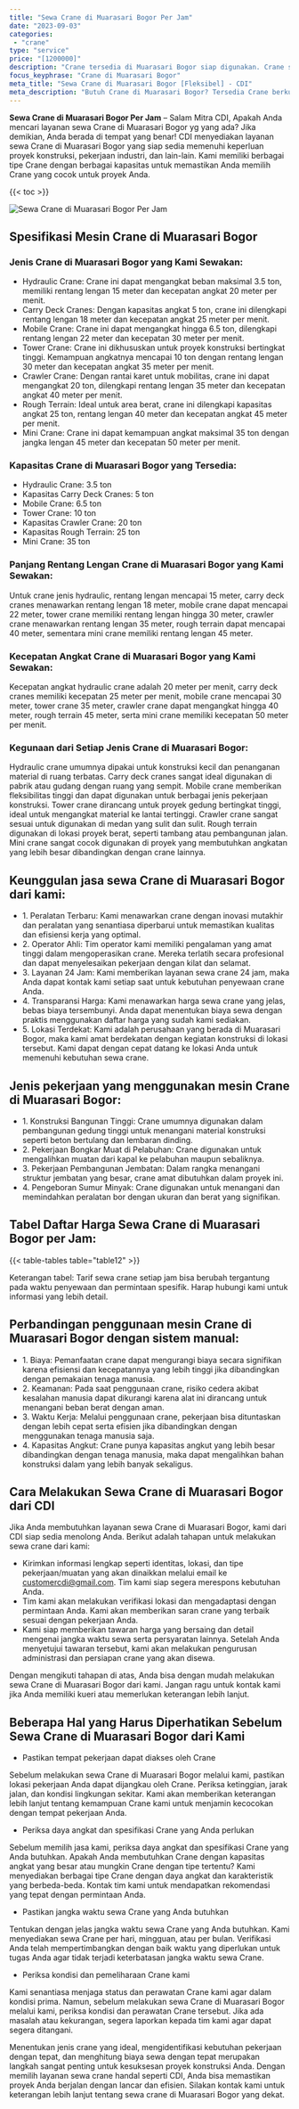 ```yaml
---
title: "Sewa Crane di Muarasari Bogor Per Jam"
date: "2023-09-03"
categories:
 - "crane"
type: "service"
price: "[1200000]"
description: "Crane tersedia di Muarasari Bogor siap digunakan. Crane sering digunakan untuk proyek pembangunan sebagai alat angkat berat yang tangguh. Hubungi kami untuk info lengkap."
focus_keyphrase: "Crane di Muarasari Bogor"
meta_title: "Sewa Crane di Muarasari Bogor [Fleksibel] - CDI"
meta_description: "Butuh Crane di Muarasari Bogor? Tersedia Crane berkualitas untuk pengangkatan berat. Segera konsultasi gratis."
---
```


**Sewa Crane di Muarasari Bogor Per Jam** – Salam Mitra CDI, Apakah Anda mencari layanan sewa Crane di Muarasari Bogor yg yang ada? Jika demikian, Anda berada di tempat yang benar! CDI menyediakan layanan sewa Crane di Muarasari Bogor yang siap sedia memenuhi keperluan proyek konstruksi, pekerjaan industri, dan lain-lain. Kami memiliki berbagai tipe Crane dengan berbagai kapasitas untuk memastikan Anda memilih Crane yang cocok untuk proyek Anda.

{{< toc >}}

![Sewa Crane di Muarasari Bogor Per Jam](/images/crane/crane-28.jpg)

## Spesifikasi Mesin Crane di Muarasari Bogor

### Jenis Crane di Muarasari Bogor yang Kami Sewakan:

*   Hydraulic Crane: Crane ini dapat mengangkat beban maksimal 3.5 ton, memiliki rentang lengan 15 meter dan kecepatan angkat 20 meter per menit.
*   Carry Deck Cranes: Dengan kapasitas angkat 5 ton, crane ini dilengkapi rentang lengan 18 meter dan kecepatan angkat 25 meter per menit.
*   Mobile Crane: Crane ini dapat mengangkat hingga 6.5 ton, dilengkapi rentang lengan 22 meter dan kecepatan 30 meter per menit.
*   Tower Crane: Crane ini dikhususkan untuk proyek konstruksi bertingkat tinggi. Kemampuan angkatnya mencapai 10 ton dengan rentang lengan 30 meter dan kecepatan angkat 35 meter per menit.
*   Crawler Crane: Dengan rantai karet untuk mobilitas, crane ini dapat mengangkat 20 ton, dilengkapi rentang lengan 35 meter dan kecepatan angkat 40 meter per menit.
*   Rough Terrain: Ideal untuk area berat, crane ini dilengkapi kapasitas angkat 25 ton, rentang lengan 40 meter dan kecepatan angkat 45 meter per menit.
*   Mini Crane: Crane ini dapat kemampuan angkat maksimal 35 ton dengan jangka lengan 45 meter dan kecepatan 50 meter per menit.

### Kapasitas Crane di Muarasari Bogor yang Tersedia:

*   Hydraulic Crane: 3.5 ton
*   Kapasitas Carry Deck Cranes: 5 ton
*   Mobile Crane: 6.5 ton
*   Tower Crane: 10 ton
*   Kapasitas Crawler Crane: 20 ton
*   Kapasitas Rough Terrain: 25 ton
*   Mini Crane: 35 ton

### Panjang Rentang Lengan Crane di Muarasari Bogor yang Kami Sewakan:

Untuk crane jenis hydraulic, rentang lengan mencapai 15 meter, carry deck cranes menawarkan rentang lengan 18 meter, mobile crane dapat mencapai 22 meter, tower crane memiliki rentang lengan hingga 30 meter, crawler crane menawarkan rentang lengan 35 meter, rough terrain dapat mencapai 40 meter, sementara mini crane memiliki rentang lengan 45 meter.

### Kecepatan Angkat Crane di Muarasari Bogor yang Kami Sewakan:

Kecepatan angkat hydraulic crane adalah 20 meter per menit, carry deck cranes memiliki kecepatan 25 meter per menit, mobile crane mencapai 30 meter, tower crane 35 meter, crawler crane dapat mengangkat hingga 40 meter, rough terrain 45 meter, serta mini crane memiliki kecepatan 50 meter per menit.

### Kegunaan dari Setiap Jenis Crane di Muarasari Bogor:

Hydraulic crane umumnya dipakai untuk konstruksi kecil dan penanganan material di ruang terbatas. Carry deck cranes sangat ideal digunakan di pabrik atau gudang dengan ruang yang sempit. Mobile crane memberikan fleksibilitas tinggi dan dapat digunakan untuk berbagai jenis pekerjaan konstruksi. Tower crane dirancang untuk proyek gedung bertingkat tinggi, ideal untuk mengangkat material ke lantai tertinggi. Crawler crane sangat sesuai untuk digunakan di medan yang sulit dan sulit. Rough terrain digunakan di lokasi proyek berat, seperti tambang atau pembangunan jalan. Mini crane sangat cocok digunakan di proyek yang membutuhkan angkatan yang lebih besar dibandingkan dengan crane lainnya.

## Keunggulan jasa sewa Crane di Muarasari Bogor dari kami:

*   1\. Peralatan Terbaru: Kami menawarkan crane dengan inovasi mutakhir dan peralatan yang senantiasa diperbarui untuk memastikan kualitas dan efisiensi kerja yang optimal.
*   2\. Operator Ahli: Tim operator kami memiliki pengalaman yang amat tinggi dalam mengoperasikan crane. Mereka terlatih secara profesional dan dapat menyelesaikan pekerjaan dengan kilat dan selamat.
*   3\. Layanan 24 Jam: Kami memberikan layanan sewa crane 24 jam, maka Anda dapat kontak kami setiap saat untuk kebutuhan penyewaan crane Anda.
*   4\. Transparansi Harga: Kami menawarkan harga sewa crane yang jelas, bebas biaya tersembunyi. Anda dapat menentukan biaya sewa dengan praktis menggunakan daftar harga yang sudah kami sediakan.
*   5\. Lokasi Terdekat: Kami adalah perusahaan yang berada di Muarasari Bogor, maka kami amat berdekatan dengan kegiatan konstruksi di lokasi tersebut. Kami dapat dengan cepat datang ke lokasi Anda untuk memenuhi kebutuhan sewa crane.

## Jenis pekerjaan yang menggunakan mesin Crane di Muarasari Bogor:

*   1\. Konstruksi Bangunan Tinggi: Crane umumnya digunakan dalam pembangunan gedung tinggi untuk menangani material konstruksi seperti beton bertulang dan lembaran dinding.
*   2\. Pekerjaan Bongkar Muat di Pelabuhan: Crane digunakan untuk mengalihkan muatan dari kapal ke pelabuhan maupun sebaliknya.
*   3\. Pekerjaan Pembangunan Jembatan: Dalam rangka menangani struktur jembatan yang besar, crane amat dibutuhkan dalam proyek ini.
*   4\. Pengeboran Sumur Minyak: Crane digunakan untuk menangani dan memindahkan peralatan bor dengan ukuran dan berat yang signifikan.

## Tabel Daftar Harga Sewa Crane di Muarasari Bogor per Jam:

{{< table-tables table="table12" >}}

Keterangan tabel: Tarif sewa crane setiap jam bisa berubah tergantung pada waktu penyewaan dan permintaan spesifik. Harap hubungi kami untuk informasi yang lebih detail.

## Perbandingan penggunaan mesin Crane di Muarasari Bogor dengan sistem manual:

*   1\. Biaya: Pemanfaatan crane dapat mengurangi biaya secara signifikan karena efisiensi dan kecepatannya yang lebih tinggi jika dibandingkan dengan pemakaian tenaga manusia.
*   2\. Keamanan: Pada saat penggunaan crane, risiko cedera akibat kesalahan manusia dapat dikurangi karena alat ini dirancang untuk menangani beban berat dengan aman.
*   3\. Waktu Kerja: Melalui penggunaan crane, pekerjaan bisa dituntaskan dengan lebih cepat serta efisien jika dibandingkan dengan menggunakan tenaga manusia saja.
*   4\. Kapasitas Angkut: Crane punya kapasitas angkut yang lebih besar dibandingkan dengan tenaga manusia, maka dapat mengalihkan bahan konstruksi dalam yang lebih banyak sekaligus.

## Cara Melakukan Sewa Crane di Muarasari Bogor dari CDI

Jika Anda membutuhkan layanan sewa Crane di Muarasari Bogor, kami dari CDI siap sedia menolong Anda. Berikut adalah tahapan untuk melakukan sewa crane dari kami:

*   Kirimkan informasi lengkap seperti identitas, lokasi, dan tipe pekerjaan/muatan yang akan dinaikkan melalui email ke customercdi@gmail.com. Tim kami siap segera merespons kebutuhan Anda.
*   Tim kami akan melakukan verifikasi lokasi dan mengadaptasi dengan permintaan Anda. Kami akan memberikan saran crane yang terbaik sesuai dengan pekerjaan Anda.
*   Kami siap memberikan tawaran harga yang bersaing dan detail mengenai jangka waktu sewa serta persyaratan lainnya. Setelah Anda menyetujui tawaran tersebut, kami akan melakukan pengurusan administrasi dan persiapan crane yang akan disewa.

Dengan mengikuti tahapan di atas, Anda bisa dengan mudah melakukan sewa Crane di Muarasari Bogor dari kami. Jangan ragu untuk kontak kami jika Anda memiliki kueri atau memerlukan keterangan lebih lanjut.

## Beberapa Hal yang Harus Diperhatikan Sebelum Sewa Crane di Muarasari Bogor dari Kami

*   Pastikan tempat pekerjaan dapat diakses oleh Crane

Sebelum melakukan sewa Crane di Muarasari Bogor melalui kami, pastikan lokasi pekerjaan Anda dapat dijangkau oleh Crane. Periksa ketinggian, jarak jalan, dan kondisi lingkungan sekitar. Kami akan memberikan keterangan lebih lanjut tentang kemampuan Crane kami untuk menjamin kecocokan dengan tempat pekerjaan Anda.
*   Periksa daya angkat dan spesifikasi Crane yang Anda perlukan

Sebelum memilih jasa kami, periksa daya angkat dan spesifikasi Crane yang Anda butuhkan. Apakah Anda membutuhkan Crane dengan kapasitas angkat yang besar atau mungkin Crane dengan tipe tertentu? Kami menyediakan berbagai tipe Crane dengan daya angkat dan karakteristik yang berbeda-beda. Kontak tim kami untuk mendapatkan rekomendasi yang tepat dengan permintaan Anda.
*   Pastikan jangka waktu sewa Crane yang Anda butuhkan

Tentukan dengan jelas jangka waktu sewa Crane yang Anda butuhkan. Kami menyediakan sewa Crane per hari, mingguan, atau per bulan. Verifikasi Anda telah mempertimbangkan dengan baik waktu yang diperlukan untuk tugas Anda agar tidak terjadi keterbatasan jangka waktu sewa Crane.
*   Periksa kondisi dan pemeliharaan Crane kami

Kami senantiasa menjaga status dan perawatan Crane kami agar dalam kondisi prima. Namun, sebelum melakukan sewa Crane di Muarasari Bogor melalui kami, periksa kondisi dan perawatan Crane tersebut. Jika ada masalah atau kekurangan, segera laporkan kepada tim kami agar dapat segera ditangani.

Menentukan jenis crane yang ideal, mengidentifikasi kebutuhan pekerjaan dengan tepat, dan menghitung biaya sewa dengan tepat merupakan langkah sangat penting untuk kesuksesan proyek konstruksi Anda. Dengan memilih layanan sewa crane handal seperti CDI, Anda bisa memastikan proyek Anda berjalan dengan lancar dan efisien. Silakan kontak kami untuk keterangan lebih lanjut tentang sewa crane di Muarasari Bogor yang dekat.